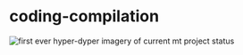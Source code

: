 # coding-compilation

![first ever hyper-dyper imagery of current mt project status](https://github.com/Greyrib/coding-compilation/main/MT_State1st.png)

